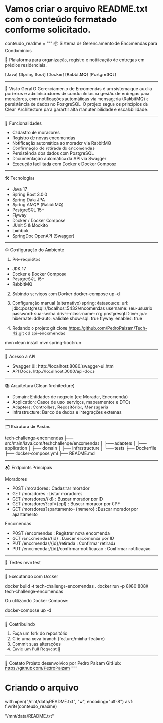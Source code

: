 # Vamos criar o arquivo README.txt com o conteúdo formatado conforme solicitado.

conteudo_readme = """
📦 Sistema de Gerenciamento de Encomendas para Condomínios

🏢 Plataforma para organização, registro e notificação de entregas em prédios residenciais.

[Java] [Spring Boot] [Docker] [RabbitMQ] [PostgreSQL]

---

📌 Visão Geral
O Gerenciamento de Encomendas é um sistema que auxilia porteiros e administradores de condomínios na gestão de entregas para moradores, com notificações automáticas via mensageria (RabbitMQ) e persistência de dados no PostgreSQL.
O projeto segue os princípios da Clean Architecture para garantir alta manutenibilidade e escalabilidade.

---

🚀 Funcionalidades
- Cadastro de moradores
- Registro de novas encomendas
- Notificação automática ao morador via RabbitMQ
- Confirmação de retirada de encomendas
- Persistência dos dados com PostgreSQL
- Documentação automática da API via Swagger
- Execução facilitada com Docker e Docker Compose

---

🛠 Tecnologias
- Java 17
- Spring Boot 3.0.0
- Spring Data JPA
- Spring AMQP (RabbitMQ)
- PostgreSQL 15+
- Flyway
- Docker / Docker Compose
- JUnit 5 & Mockito
- Lombok
- SpringDoc OpenAPI (Swagger)

---

⚙️ Configuração do Ambiente

1. Pré-requisitos
- JDK 17
- Docker e Docker Compose
- PostgreSQL 15+
- RabbitMQ

2. Subindo serviços com Docker
docker-compose up -d

3. Configuração manual (alternativo)
spring:
  datasource:
    url: jdbc:postgresql://localhost:5432/encomendas
    username: seu-usuario
    password: sua-senha
    driver-class-name: org.postgresql.Driver
  jpa:
    hibernate:
      ddl-auto: validate
    show-sql: true
  flyway:
    enabled: true

4. Rodando o projeto
git clone https://github.com/PedroPaizam/Tech-42.git
cd api-encomendas

mvn clean install
mvn spring-boot:run

---

📖 Acesso à API
- Swagger UI: http://localhost:8080/swagger-ui.html
- API Docs: http://localhost:8080/api-docs

---

📚 Arquitetura (Clean Architecture)

- Domain: Entidades de negócio (ex: Morador, Encomenda)
- Application: Casos de uso, serviços, mapeamentos e DTOs
- Adapters: Controllers, Repositórios, Mensageria
- Infrastructure: Banco de dados e integrações externas

---

🗂 Estrutura de Pastas

tech-challenge-encomendas
├── src/main/java/com/techchallenge/encomendas
│   ├── adapters
│   ├── application
│   ├── domain
│   ├── infrastructure
│   └── tests
├── Dockerfile
├── docker-compose.yml
├── README.md

---

📬 Endpoints Principais

Moradores
- POST /moradores : Cadastrar morador
- GET /moradores : Listar moradores
- GET /moradores/{id} : Buscar morador por ID
- GET /moradores?cpf={cpf} : Buscar morador por CPF
- GET /moradores?apartamento={numero} : Buscar morador por apartamento

Encomendas
- POST /encomendas : Registrar nova encomenda
- GET /encomendas/{id} : Buscar encomenda por ID
- PUT /encomendas/{id}/retirada : Confirmar retirada
- PUT /encomendas/{id}/confirmar-notificacao : Confirmar notificação

---

🧪 Testes
mvn test

---

🐳 Executando com Docker

docker build -t tech-challenge-encomendas .
docker run -p 8080:8080 tech-challenge-encomendas

Ou utilizando Docker Compose:

docker-compose up -d

---

🤝 Contribuindo
1. Faça um fork do repositório
2. Crie uma nova branch (feature/minha-feature)
3. Commit suas alterações
4. Envie um Pull Request 🚀

---

📣 Contato
Projeto desenvolvido por Pedro Paizam
GitHub: https://github.com/PedroPaizam
"""

# Criando o arquivo
with open("/mnt/data/README.txt", "w", encoding="utf-8") as f:
    f.write(conteudo_readme)

"/mnt/data/README.txt"

